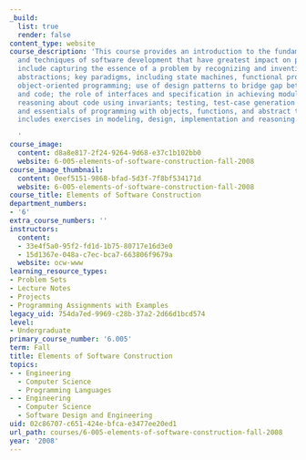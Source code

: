 ```yaml
---
_build:
  list: true
  render: false
content_type: website
course_description: 'This course provides an introduction to the fundamental principles
  and techniques of software development that have greatest impact on practice. Topics
  include capturing the essence of a problem by recognizing and inventing suitable
  abstractions; key paradigms, including state machines, functional programming, and
  object-oriented programming; use of design patterns to bridge gap between models
  and code; the role of interfaces and specification in achieving modularity and decoupling;
  reasoning about code using invariants; testing, test-case generation and coverage;
  and essentials of programming with objects, functions, and abstract types. The course
  includes exercises in modeling, design, implementation and reasoning.

  '
course_image:
  content: d8a8e817-2f24-9264-9d68-e37c1b102bb0
  website: 6-005-elements-of-software-construction-fall-2008
course_image_thumbnail:
  content: 0eef5151-9868-bfad-5d3f-7f8bf534171d
  website: 6-005-elements-of-software-construction-fall-2008
course_title: Elements of Software Construction
department_numbers:
- '6'
extra_course_numbers: ''
instructors:
  content:
  - 33e4f5a0-95f2-fd1d-1b75-80717e16d3e0
  - 15d1367e-048a-c7ec-bca7-663806f9679a
  website: ocw-www
learning_resource_types:
- Problem Sets
- Lecture Notes
- Projects
- Programming Assignments with Examples
legacy_uid: 754da7ed-9969-c28b-37a2-2d66d1bcd574
level:
- Undergraduate
primary_course_number: '6.005'
term: Fall
title: Elements of Software Construction
topics:
- - Engineering
  - Computer Science
  - Programming Languages
- - Engineering
  - Computer Science
  - Software Design and Engineering
uid: 02c86707-c651-424e-bfca-e3477ee20ed1
url_path: courses/6-005-elements-of-software-construction-fall-2008
year: '2008'
---
```


